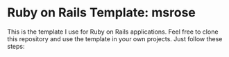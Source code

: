 # Ruby on Rails Template: msrose
This is the template I use for Ruby on Rails applications. Feel free to clone this repository and use the template in your own projects. Just follow these steps:
